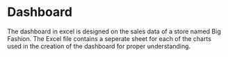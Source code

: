 # Dashboard
The dashboard in excel is designed on the sales data of a store named Big Fashion.
The Excel file contains a seperate sheet for each of the charts used in the creation of the dashboard for proper understanding.

